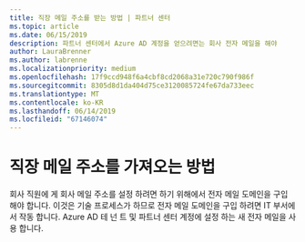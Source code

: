```yaml
---
title: 직장 메일 주소를 받는 방법 | 파트너 센터
ms.topic: article
ms.date: 06/15/2019
description: 파트너 센터에서 Azure AD 계정을 얻으려면는 회사 전자 메일을 해야
author: LauraBrenner
ms.author: labrenne
ms.localizationpriority: medium
ms.openlocfilehash: 17f9ccd948f6a4cbf8cd2068a31e720c790f986f
ms.sourcegitcommit: 8305d8d1da404d75ce3120085724fe67da733eec
ms.translationtype: MT
ms.contentlocale: ko-KR
ms.lasthandoff: 06/14/2019
ms.locfileid: "67146074"
---
```

# <a name="how-to-get-a-work-email-address"></a>직장 메일 주소를 가져오는 방법

회사 직원에 게 회사 메일 주소를 설정 하려면 하기 위해에서 전자 메일 도메인을 구입 해야 합니다. 이것은 기술 프로세스가 하므로 전자 메일 도메인을 구입 하려면 IT 부서에서 작동 합니다. Azure AD 테 넌 트 및 파트너 센터 계정에 설정 하는 새 전자 메일을 사용 합니다.
